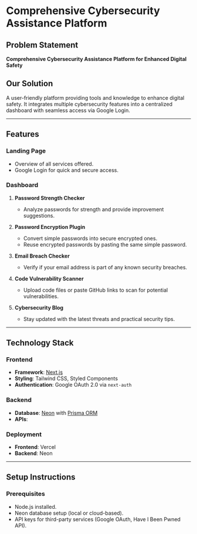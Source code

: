 # Comprehensive Cybersecurity Assistance Platform

## **Problem Statement**
**Comprehensive Cybersecurity Assistance Platform for Enhanced Digital Safety**

## **Our Solution**
A user-friendly platform providing tools and knowledge to enhance digital safety. It integrates multiple cybersecurity features into a centralized dashboard with seamless access via Google Login.

---

## **Features**

### **Landing Page**
- Overview of all services offered.
- Google Login for quick and secure access.

### **Dashboard**
1. **Password Strength Checker**
   - Analyze passwords for strength and provide improvement suggestions.

2. **Password Encryption Plugin**
   - Convert simple passwords into secure encrypted ones.
   - Reuse encrypted passwords by pasting the same simple password.

3. **Email Breach Checker**
   - Verify if your email address is part of any known security breaches.

4. **Code Vulnerability Scanner**
   - Upload code files or paste GitHub links to scan for potential vulnerabilities.

5. **Cybersecurity Blog**
   - Stay updated with the latest threats and practical security tips.

---

## **Technology Stack**

### **Frontend**
- **Framework**: [Next.js](https://nextjs.org/)
- **Styling**: Tailwind CSS, Styled Components
- **Authentication**: Google OAuth 2.0 via `next-auth`

### **Backend**
- **Database**: [Neon](https://neon.tech/) with [Prisma ORM](https://www.prisma.io/)
- **APIs**:
  

### **Deployment**
- **Frontend**: Vercel
- **Backend**: Neon

---

## **Setup Instructions**

### **Prerequisites**
- Node.js installed.
- Neon database setup (local or cloud-based).
- API keys for third-party services (Google OAuth, Have I Been Pwned API).
